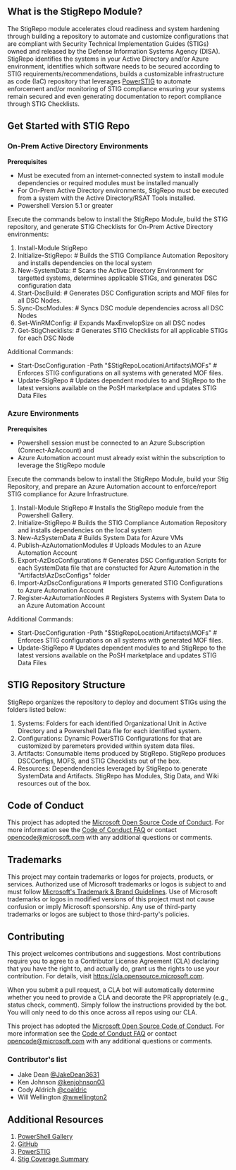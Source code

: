 ## What is the StigRepo Module?

The StigRepo module accelerates cloud readiness and system hardening through building a repository to automate and customize configurations that are compliant with Security Technical Implementation Guides (STIGs) owned and released by the Defense Information Systems Agency (DISA). StigRepo identifies the systems in your Active Directory and/or Azure environment, identifies which software needs to be secured according to STIG requirements/recommendations, builds a customizable infrastructure as code (IaC) repository that leverages [PowerSTIG](https://github.com/microsoft/PowerStig) to automate enforcement and/or monitoring of STIG compliance ensuring your systems remain secured and even generating documentation to report compliance through STIG Checklists.

## Get Started with STIG Repo

### On-Prem Active Directory Environments

**Prerequisites**
- Must be executed from an internet-connected system to install module dependencies or required modules must be installed manually 
- For On-Prem Active Directory environments, StigRepo must be executed from a system with the Active Directory/RSAT Tools installed.
- Powershell Version 5.1 or greater

Execute the commands below to install the StigRepo Module, build the STIG repository, and generate STIG Checklists for On-Prem Active Directory environments:
1. Install-Module StigRepo
2. Initialize-StigRepo: # Builds the STIG Compliance Automation Repository and installs dependencies on the local system
3. New-SystemData:      # Scans the Active Directory Environment for targetted systems, determines applicable STIGs, and generates DSC configuration data
4. Start-DscBuild:      # Generates DSC Configuration scripts and MOF files for all DSC Nodes.
5. Sync-DscModules:     # Syncs DSC module dependencies across all DSC Nodes
6. Set-WinRMConfig:     # Expands MaxEnvelopSize on all DSC nodes
7. Get-StigChecklists:  # Generates STIG Checklists for all applicable STIGs for each DSC Node

Additional Commands:
- Start-DscConfiguration -Path "$StigRepoLocation\Artifacts\MOFs" # Enforces STIG configurations on all systems with generated MOF files. 
- Update-StigRepo # Updates dependent modules to and StigRepo to the latest versions available on the PoSH marketplace and updates STIG Data Files

### Azure Environments 

**Prerequisites**
- Powershell session must be connected to an Azure Subscription (Connect-AzAccount) and 
- Azure Automation account must already exist within the subscription to leverage the StigRepo module

Execute the commands below to install the StigRepo Module, build your Stig Repository, and prepare an Azure Automation account to enforce/report STIG compliance for Azure Infrastructure.
1. Install-Module StigRepo          # Installs the StigRepo module from the Powershell Gallery.
2. Initialize-StigRepo              # Builds the STIG Compliance Automation Repository and installs dependencies on the local system
3. New-AzSystemData                 # Builds System Data for Azure VMs
4. Publish-AzAutomationModules      # Uploads Modules to an Azure Automation Account
5. Export-AzDscConfigurations       # Generates DSC Configuration Scripts for each SystemData file that are constucted for Azure Automation in the "Artifacts\AzDscConfigs" folder
6. Import-AzDscConfigurations       # Imports generated STIG Configurations to Azure Automation Account
7. Register-AzAutomationNodes       # Registers Systems with System Data to an Azure Automation Account

Additional Commands:
- Start-DscConfiguration -Path "$StigRepoLocation\Artifacts\MOFs" # Enforces STIG configurations on all systems with generated MOF files. 
- Update-StigRepo # Updates dependent modules to and StigRepo to the latest versions available on the PoSH marketplace and updates STIG Data Files

## STIG Repository Structure

StigRepo organizes the repository to deploy and document STIGs using the folders listed below:
1. Systems: Folders for each identified Organizational Unit in Active Directory and a Powershell Data file for each identified system.
2. Configurations: Dynamic PowerSTIG Configurations for that are customized by paremeters provided within system data files.
3. Artifacts: Consumable items produced by StigRepo. StigRepo produces DSCConfigs, MOFS, and STIG Checklists out of the box.
4. Resources: Dependendencies leveraged by StigRepo to generate SystemData and Artifacts. StigRepo has Modules, Stig Data, and Wiki resources out of the box.

## Code of Conduct

This project has adopted the [Microsoft Open Source Code of Conduct](https://opensource.microsoft.com/codeofconduct/).
For more information see the [Code of Conduct FAQ](https://opensource.microsoft.com/codeofconduct/faq/)
or contact [opencode@microsoft.com](mailto:opencode@microsoft.com) with any additional questions
or comments.

## Trademarks

This project may contain trademarks or logos for projects, products, or services. Authorized use of Microsoft 
trademarks or logos is subject to and must follow 
[Microsoft's Trademark & Brand Guidelines](https://www.microsoft.com/en-us/legal/intellectualproperty/trademarks/usage/general).
Use of Microsoft trademarks or logos in modified versions of this project must not cause confusion or imply Microsoft sponsorship.
Any use of third-party trademarks or logos are subject to those third-party's policies.

## Contributing

This project welcomes contributions and suggestions.  Most contributions require you to agree to a
Contributor License Agreement (CLA) declaring that you have the right to, and actually do, grant us
the rights to use your contribution. For details, visit https://cla.opensource.microsoft.com.

When you submit a pull request, a CLA bot will automatically determine whether you need to provide
a CLA and decorate the PR appropriately (e.g., status check, comment). Simply follow the instructions
provided by the bot. You will only need to do this once across all repos using our CLA.

This project has adopted the [Microsoft Open Source Code of Conduct](https://opensource.microsoft.com/codeofconduct/).
For more information see the [Code of Conduct FAQ](https://opensource.microsoft.com/codeofconduct/faq/) or
contact [opencode@microsoft.com](mailto:opencode@microsoft.com) with any additional questions or comments.

### Contributor's list

* Jake Dean [@JakeDean3631](https://github.com/JakeDean3631)
* Ken Johnson   [@kenjohnson03](https://github.com/kenjohnson03)
* Cody Aldrich  [@coaldric](https://github.com/coaldric)
* Will Wellington [@wwellington2](https://github.com/wwellington2)

## Additional Resources

1. [PowerShell Gallery]("https://www.powershellgallery.com/packages/StigRepo/")
2. [GitHub]("https://github.com/microsoft/StigRepo")
3. [PowerSTIG](https://github.com/microsoft/PowerStig)
4. [Stig Coverage Summary](https://github.com/Microsoft/PowerStig/wiki/StigCoverageSummary)
